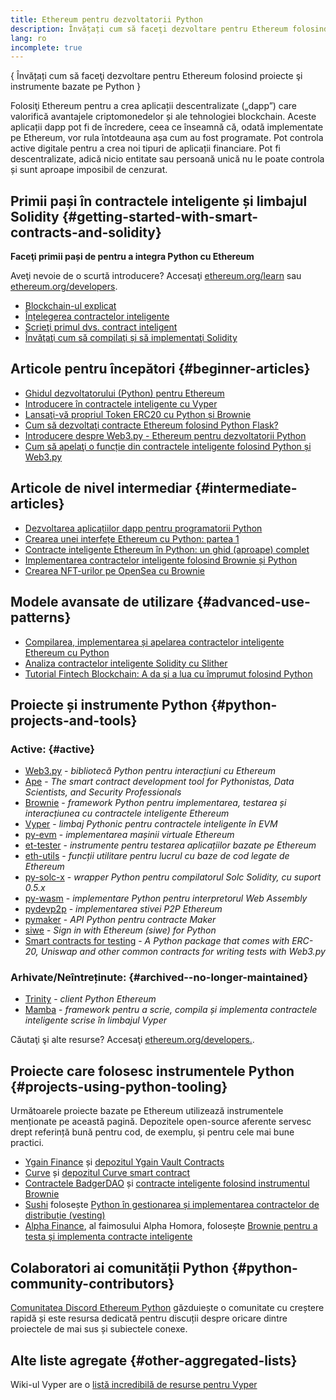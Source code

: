 ```yaml
---
title: Ethereum pentru dezvoltatorii Python
description: Învățați cum să faceţi dezvoltare pentru Ethereum folosind proiecte şi instrumente bazate pe pzthon
lang: ro
incomplete: true
---
```


{
<FeaturedText>Învățați cum să faceţi dezvoltare pentru Ethereum folosind proiecte şi instrumente bazate pe Python</FeaturedText>
}

Folosiţi Ethereum pentru a crea aplicații descentralizate („dapp”) care valorifică avantajele criptomonedelor și ale tehnologiei blockchain. Aceste aplicații dapp pot fi de încredere, ceea ce înseamnă că, odată implementate pe Ethereum, vor rula întotdeauna așa cum au fost programate. Pot controla active digitale pentru a crea noi tipuri de aplicații financiare. Pot fi descentralizate, adică nicio entitate sau persoană unică nu le poate controla și sunt aproape imposibil de cenzurat.

## Primii pași în contractele inteligente și limbajul Solidity \{#getting-started-with-smart-contracts-and-solidity}

**Faceţi primii pași de pentru a integra Python cu Ethereum**

Aveţi nevoie de o scurtă introducere? Accesaţi [ethereum.org/learn](/learn/) sau [ethereum.org/developers](/developers/).

- [Blockchain-ul explicat](https://kauri.io/article/d55684513211466da7f8cc03987607d5/blockchain-explained)
- [Înțelegerea contractelor inteligente](https://kauri.io/article/e4f66c6079e74a4a9b532148d3158188/ethereum-101-part-5-the-smart-contract)
- [Scrieţi primul dvs. contract inteligent](https://kauri.io/article/124b7db1d0cf4f47b414f8b13c9d66e2/remix-ide-your-first-smart-contract)
- [Învăţaţi cum să compilaţi și să implementaţi Solidity](https://kauri.io/article/973c5f54c4434bb1b0160cff8c695369/understanding-smart-contract-compilation-and-deployment)

## Articole pentru începători \{#beginner-articles}

- [Ghidul dezvoltatorului (Python) pentru Ethereum](https://snakecharmers.ethereum.org/a-developers-guide-to-ethereum-pt-1/)
- [Introducere în contractele inteligente cu Vyper](https://kauri.io/#collections/Getting%20Started/an-introduction-to-smart-contracts-with-vyper/)
- [Lansaţi-vă propriul Token ERC20 cu Python și Brownie](https://betterprogramming.pub/python-blockchain-token-deployment-tutorial-create-an-erc20-77a5fd2e1a58)
- [Cum să dezvoltaţi contracte Ethereum folosind Python Flask?](https://medium.com/coinmonks/how-to-develop-ethereum-contract-using-python-flask-9758fe65976e)
- [Introducere despre Web3.py - Ethereum pentru dezvoltatorii Python](https://www.dappuniversity.com/articles/web3-py-intro)
- [Cum să apelaţi o funcție din contractele inteligente folosind Python și Web3.py](https://stackoverflow.com/questions/57580702/how-to-call-a-smart-contract-function-using-python-and-web3-py)

## Articole de nivel intermediar \{#intermediate-articles}

- [Dezvoltarea aplicațiilor dapp pentru programatorii Python](https://levelup.gitconnected.com/dapps-development-for-python-developers-f52b32b54f28)
- [Crearea unei interfețe Ethereum cu Python: partea 1](https://hackernoon.com/creating-a-python-ethereum-interface-part-1-4d2e47ea0f4d)
- [Contracte inteligente Ethereum în Python: un ghid (aproape) complet](https://hackernoon.com/ethereum-smart-contracts-in-python-a-comprehensive-ish-guide-771b03990988)
- [Implementarea contractelor inteligente folosind Brownie și Python](https://dev.to/patrickalphac/using-brownie-for-to-deploy-smart-contracts-1kkp)
- [Crearea NFT-urilor pe OpenSea cu Brownie](https://www.freecodecamp.org/news/how-to-make-an-nft-and-render-on-opensea-marketplace/)

## Modele avansate de utilizare \{#advanced-use-patterns}

- [Compilarea, implementarea și apelarea contractelor inteligente Ethereum cu Python](https://yohanes.gultom.id/2018/11/28/compiling-deploying-and-calling-ethereum-smartcontract-using-python/)
- [Analiza contractelor inteligente Solidity cu Slither](https://kauri.io/#collections/DevOps/analyze-solidity-smart-contracts-with-slither/#analyze-solidity-smart-contracts-with-slither)
- [Tutorial Fintech Blockchain: A da şi a lua cu împrumut folosind Python](https://blog.chain.link/blockchain-fintech-defi-tutorial-lending-borrowing-python/)

## Proiecte și instrumente Python \{#python-projects-and-tools}

### Active: \{#active}

- [Web3.py](https://github.com/ethereum/web3.py) - _bibliotecă Python pentru interacțiuni cu Ethereum_
- [Ape](https://github.com/ApeWorX/ape) - _The smart contract development tool for Pythonistas, Data Scientists, and Security Professionals_
- [Brownie](https://github.com/eth-brownie/brownie) - _framework Python pentru implementarea, testarea și interacțiunea cu contractele inteligente Ethereum_
- [Vyper](https://github.com/ethereum/vyper/) - _limbaj Pythonic pentru contractele inteligente în EVM_
- [py-evm](https://github.com/ethereum/py-evm) - _implementarea mașinii virtuale Ethereum_
- [et-tester](https://github.com/ethereum/eth-tester) - _instrumente pentru testarea aplicațiilor bazate pe Ethereum_
- [eth-utils](https://github.com/ethereum/eth-utils/) - _funcții utilitare pentru lucrul cu baze de cod legate de Ethereum_
- [py-solc-x](https://pypi.org/project/py-solc-x/) - _wrapper Python pentru compilatorul Solc Solidity, cu suport 0.5.x_
- [py-wasm](https://github.com/ethereum/py-wasm) - _implementare Python pentru interpretorul Web Assembly_
- [pydevp2p](https://github.com/ethereum/pydevp2p) - _implementarea stivei P2P Ethereum_
- [pymaker](https://github.com/makerdao/pymaker) - _API Python pentru contracte Maker_
- [siwe](https://github.com/spruceid/siwe-py) - _Sign in with Ethereum (siwe) for Python_
- [Smart contracts for testing](https://github.com/tradingstrategy-ai/smart-contracts-for-testing) - _A Python package that comes with ERC-20, Uniswap and other common contracts for writing tests with Web3.py_

### Arhivate/Neîntreținute: \{#archived--no-longer-maintained}

- [Trinity](https://github.com/ethereum/trinity) - _client Python Ethereum_
- [Mamba](https://github.com/arjunaskykok/mamba) - _framework pentru a scrie, compila și implementa contractele inteligente scrise în limbajul Vyper_

Căutaţi şi alte resurse? Accesaţi [ethereum.org/developers.](/developers/).

## Proiecte care folosesc instrumentele Python \{#projects-using-python-tooling}

Următoarele proiecte bazate pe Ethereum utilizează instrumentele menționate pe această pagină. Depozitele open-source aferente servesc drept referință bună pentru cod, de exemplu, și pentru cele mai bune practici.

- [Ygain Finance](https://yearn.finance/) și [depozitul Ygain Vault Contracts](https://github.com/yearn/yearn-vaults)
- [Curve](https://curve.fi/) și [depozitul Curve smart contract](https://github.com/curvefi/curve-contract)
- [Contractele BadgerDAO](https://badger.com/) și [contracte inteligente folosind instrumentul Brownie](https://github.com/Badger-Finance/badger-system)
- [Sushi](https://sushi.com/) folosește [Python în gestionarea și implementarea contractelor de distribuție (vesting)](https://github.com/sushiswap/sushi-vesting-protocols)
- [Alpha Finance](https://alphafinance.io/), al faimosului Alpha Homora, folosește [Brownie pentru a testa și implementa contracte inteligente](https://github.com/AlphaFinanceLab/alpha-staking-contract)

## Colaboratori ai comunității Python \{#python-community-contributors}

[Comunitatea Discord Ethereum Python](https://discord.gg/9zk7snTfWe) găzduiește o comunitate cu creștere rapidă și este resursa dedicată pentru discuții despre oricare dintre proiectele de mai sus și subiectele conexe.

## Alte liste agregate \{#other-aggregated-lists}

Wiki-ul Vyper are o [listă incredibilă de resurse pentru Vyper](https://github.com/ethereum/vyper/wiki/Vyper-tools-and-resources)
